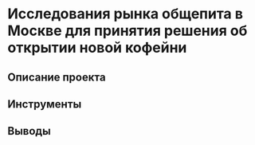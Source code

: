 # Исследования рынка общепита в Москве для принятия решения об открытии новой кофейни
## Описание проекта
## Инструменты
## Выводы
